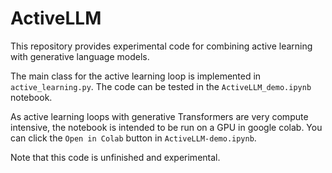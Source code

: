 # ActiveLLM

This repository provides experimental code for combining active learning with generative language models. 

The main class for the active learning loop is implemented in `active_learning.py`.
The code can be tested in the `ActiveLLM_demo.ipynb` notebook.

As active learning loops with generative Transformers are very compute intensive, the notebook is intended to be run on a GPU in google colab.
You can click the `Open in Colab` button in `ActiveLLM-demo.ipynb`.

Note that this code is unfinished and experimental. 



